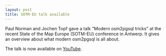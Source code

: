 ```yaml
---
layout: post
title: SOTM-EU talk available
---
```


Paul Norman and Jochen Topf gave a talk "Modern osm2pgsql tricks" at the recent State of the Map Europe (SOTM-EU) conference in Antwerp. It gives an overview about what modern osm2pgsql is all about.

The talk is now available on [YouTube](https://www.youtube.com/watch?v=wAk_sLOXTT8).

